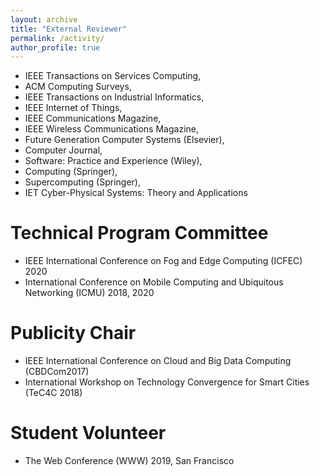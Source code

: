 ```yaml
---
layout: archive
title: "External Reviewer"
permalink: /activity/
author_profile: true
---
```


* IEEE Transactions on Services Computing,
* ACM Computing Surveys, 
* IEEE Transactions on Industrial Informatics, 
* IEEE Internet of Things, 
* IEEE Communications Magazine, 
* IEEE Wireless Communications Magazine, 
* Future Generation Computer Systems (Elsevier), 
* Computer Journal, 
* Software: Practice and Experience (Wiley),
* Computing (Springer), 
* Supercomputing (Springer),
* IET Cyber-Physical Systems: Theory and Applications

Technical Program Committee
======

* IEEE International Conference on Fog and Edge Computing (ICFEC) 2020
* International Conference on Mobile Computing and Ubiquitous Networking (ICMU) 2018, 2020

Publicity Chair
======

* IEEE International Conference on Cloud and Big Data Computing (CBDCom2017)
* International Workshop on Technology Convergence for Smart Cities (TeC4C 2018)

Student Volunteer
======

* The Web Conference (WWW) 2019, San Francisco